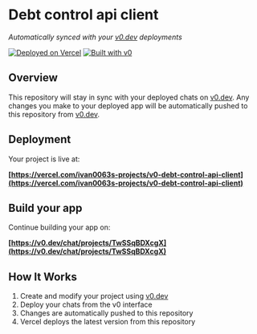 # Debt control api client

*Automatically synced with your [v0.dev](https://v0.dev) deployments*

[![Deployed on Vercel](https://img.shields.io/badge/Deployed%20on-Vercel-black?style=for-the-badge&logo=vercel)](https://vercel.com/ivan0063s-projects/v0-debt-control-api-client)
[![Built with v0](https://img.shields.io/badge/Built%20with-v0.dev-black?style=for-the-badge)](https://v0.dev/chat/projects/TwSSqBDXcgX)

## Overview

This repository will stay in sync with your deployed chats on [v0.dev](https://v0.dev).
Any changes you make to your deployed app will be automatically pushed to this repository from [v0.dev](https://v0.dev).

## Deployment

Your project is live at:

**[https://vercel.com/ivan0063s-projects/v0-debt-control-api-client](https://vercel.com/ivan0063s-projects/v0-debt-control-api-client)**

## Build your app

Continue building your app on:

**[https://v0.dev/chat/projects/TwSSqBDXcgX](https://v0.dev/chat/projects/TwSSqBDXcgX)**

## How It Works

1. Create and modify your project using [v0.dev](https://v0.dev)
2. Deploy your chats from the v0 interface
3. Changes are automatically pushed to this repository
4. Vercel deploys the latest version from this repository
